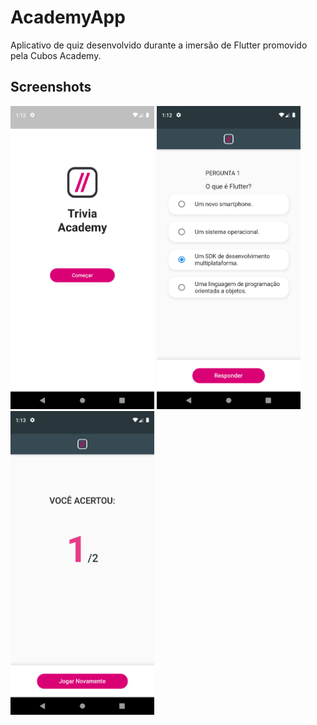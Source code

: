 # AcademyApp

Aplicativo de quiz desenvolvido durante a imersão de Flutter promovido pela Cubos Academy.

## Screenshots
<img src="screenshots/Screenshot_1.png" width=230/> <img src="screenshots/Screenshot_2.png" width=230/>
<img src="screenshots/Screenshot_3.png" width=230/>
